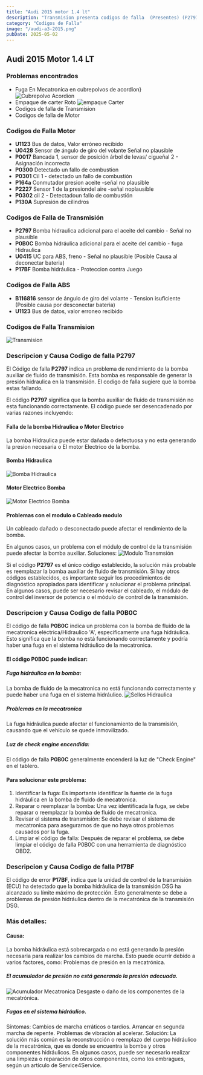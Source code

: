 ```yaml
---
title: "Audi 2015 motor 1.4 lt"
description: "Transmision presenta codigos de falla  (Presentes) (P2797, P0B0C, U0415, P17BF ) Codigos Motor (U1123, U0428, P0017, P0300, P0301, P164A, P2227, P0221, P0302, P130A)"
category: "Codigos de Falla" 
image: "/audi-a3-2015.png"
pubDate: 2025-05-02
---
```


## Audi 2015 Motor 1.4 LT

### Problemas encontrados

- Fuga En Mecatronica en cubrepolvos de acordion}
![Cubrepolvo Acordion](../../assets/europeos/audi/a3/2015/0am/cubrepolvo-acordion.png)
- Empaque de carter Roto
![empaque Carter](../../assets/europeos/audi/a3/2015/0am/empaque-roto.jpg)
- Codigos de falla de Transmision
- Codigos de falla de Motor

### Codigos de Falla Motor

- **U1123** Bus de datos, Valor erróneo recibido
- **U0428** Sensor de ángulo de giro del volante Señal no plausible
- **P0017** Bancada 1, sensor de posición árbol de levas/ cigueñal 2 - Asignación incorrecta
- **P0300** Detectado un fallo de combustion
- **P0301** Cil 1 - detectado un fallo de combustión
- **P164a** Conmutador presion aceite -señal no plausible
- **P2227** Sensor 1 de la presiondel aire -señal noplausible
- **P0302** cil 2 - Detectadoun fallo de combustión
- **P130A** Supresión de cilindros

### Codigos de Falla de Transmisión

- **P2797** Bomba hidraulica adicional para el aceite del cambio - Señal no plausible
- **P0B0C** Bomba hidráulica adicional para el aceite del cambio - fuga Hidraulica
- **U0415** UC para ABS, freno - Señal no plausible (Posible Causa al deconectar bateria)
- **P17BF** Bomba hidráulica - Proteccion contra Juego

### Codigos de Falla ABS

- **B116816** sensor de ángulo de giro del volante - Tension isuficiente (Posible causa por desconectar bateria)
- **U1123**   Bus de datos, valor erroneo recibido

### Codigos de Falla Transmision

![Transmision](../../assets/europeos/audi/a3/2015/0am/0am-gearbox.png)

### Descripcion y Causa Codigo de falla P2797

El Código de falla **P2797** indica un problema de rendimiento de la bomba auxiliar de fluido de transmisión. Esta bomba es responsable de generar la presión hidraulica en la transmisión. El codigo de falla sugiere que la bomba estas fallando.

El código **P2797** significa que la bomba auxiliar de fluido de transmisión no esta funcionando correctamente. El código puede ser desencadenado por varias razones incluyendo:

#### Falla de la bomba Hidraulica  o Motor Electrico

La bomba Hidraulica puede estar dañada o defectuosa y no esta generando la presion necesaria o El motor Electrico de la bomba.

#### Bomba Hidraulica
![Bomba Hidraulica](../../assets/europeos/audi/a3/2015/0am/bomba-hidraulicapng.png)
#### Motor Electrico Bomba
![Motor Electrico Bomba](../../assets/europeos/audi/a3/2015/0am/motor-electrico-bomba.png)

#### Problemas con el modulo o Cableado modulo

Un cableado dañado o desconectado puede afectar el rendimiento de la bomba.

En algunos casos, un problema con el módulo de control de la transmisión puede afectar la bomba auxiliar. 
Soluciones:
![Modulo Transmsión](../../assets/europeos/audi/a3/2015/0am/modulo-0am.png)

Si el código **P2797** es el único código establecido, la solución más probable es reemplazar la bomba auxiliar de fluido de transmisión. 
Si hay otros códigos establecidos, es importante seguir los procedimientos de diagnóstico apropiados para identificar y solucionar el problema principal. 
En algunos casos, puede ser necesario revisar el cableado, el módulo de control del inversor de potencia o el módulo de control de la transmisión. 

### Descripcion y Causa Codigo de falla P0B0C

El código de falla **P0B0C** indica un problema con la bomba de fluido de la mecatronica eléctrica/Hidraulico 'A', especificamente una fuga hidráulica. Esto significa que la bomba no está funcionando correctamente y podría haber una fuga en el sistema hidráulico de la mecatronica.


 
#### El código P0B0C puede indicar:

##### Fuga hidráulica en la bomba:
La bomba de fluido de la mecatronica no está funcionando correctamente y puede haber una fuga en el sistema hidráulico. 
![Sellos Hidraulica](../../assets/europeos/audi/a3/2015/0am/kit-sellos-mecatronioca.png)
##### Problemas en la mecatronica
La fuga hidráulica puede afectar el funcionamiento de la transmisión, causando que el vehículo se quede inmovilizado.


##### Luz de check engine encendida:
El código de falla **P0B0C** generalmente encenderá la luz de "Check Engine" en el tablero. 

#### Para solucionar este problema:

1. Identificar la fuga:
Es importante identificar la fuente de la fuga hidráulica en la bomba de fluido de mecatronica.
2. Reparar o reemplazar la bomba:
Una vez identificada la fuga, se debe reparar o reemplazar la bomba de fluido de mecatronica.
3. Revisar el sistema de transmisión:
Se debe revisar el sistema de mecatronica para asegurarnos de que no haya otros problemas causados por la fuga.
4. Limpiar el código de falla:
Después de reparar el problema, se debe limpiar el código de falla P0B0C con una herramienta de diagnóstico OBD2. 

### Descripcion y Causa Codigo de falla P17BF

El código de error **P17BF**, indica que la unidad de control de la transmisión (ECU) ha detectado que la bomba hidráulica de la transmisión DSG ha alcanzado su límite máximo de protección. Esto generalmente se debe a problemas de presión hidráulica dentro de la mecatrónica de la transmisión DSG. 

### Más detalles:
#### Causa:
La bomba hidráulica está sobrecargada o no está generando la presión necesaria para realizar los cambios de marcha. Esto puede ocurrir debido a varios factores, como: 
Problemas de presión en la mecatrónica. 
##### El acumulador de presión no está generando la presión adecuada. 
![Acumulador Mecatronica](../../assets/europeos/audi/a3/2015/0am/acumulador-mecatronica.png)
Desgaste o daño de los componentes de la mecatrónica. 
##### Fugas en el sistema hidráulico. 
Síntomas:
Cambios de marcha erráticos o tardíos. 
Arrancar en segunda marcha de repente. 
Problemas de vibración al acelerar. 
Solución:
La solución más común es la reconstrucción o reemplazo del cuerpo hidráulico de la mecatrónica, que es donde se encuentra la bomba y otros componentes hidráulicos. 
En algunos casos, puede ser necesario realizar una limpieza o reparación de otros componentes, como los embragues, según un artículo de Service4Service. 